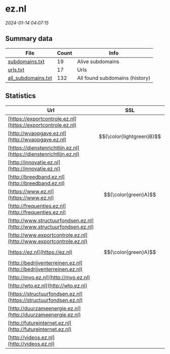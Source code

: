 # ez.nl
*2024-01-14 04:07:15*
## Summary data
| File       | Count | Info |
|------------|-------|------|
|[subdomains.txt](/data/ez.nl/subdomains.txt)|19|Alive subdomains|
|[urls.txt](/data/ez.nl/urls.txt)|17|Urls|
|[all_subdomains.txt](/data/ez.nl/all_subdomains.txt)|132|All found subdomains (history)|
## Statistics
| Url | SSL | Server | Cookie | HSTS | CSP | XFO | XXP | RP | Tech |Title |
|------------|-------|------|------|------|------|------|------|------|------|------|
|[https://exportcontrole.ez.nl](https://exportcontrole.ez.nl)| |nginx| | | | | |:white_check_mark: |Nginx|403 Forbidden|
|[http://wvaopgave.ez.nl](http://wvaopgave.ez.nl)| $${\color{lightgreen}B}$$ ||:o: |:white_check_mark: | | | |:white_check_mark: |HSTS||
|[https://dienstenrichtlijn.ez.nl](https://dienstenrichtlijn.ez.nl)| |nginx| | | | | |:white_check_mark: |Nginx|403 Forbidden|
|[http://innovatie.ez.nl](http://innovatie.ez.nl)| || | | | | |:white_check_mark: |||
|[http://breedband.ez.nl](http://breedband.ez.nl)| || | | | | |:white_check_mark: |||
|[https://www.ez.nl](https://www.ez.nl)| $${\color{green}A}$$ || |:white_check_mark: |:warning: |:white_check_mark: |:white_check_mark: |:white_check_mark: |||
|[http://frequenties.ez.nl](http://frequenties.ez.nl)| || | | | | |:white_check_mark: |||
|[http://www.structuurfondsen.ez.nl](http://www.structuurfondsen.ez.nl)| || | | | | |:white_check_mark: |||
|[http://www.exportcontrole.ez.nl](http://www.exportcontrole.ez.nl)| || | | | | |:white_check_mark: |||
|[https://ez.nl](https://ez.nl)| $${\color{green}A}$$ || |:white_check_mark: |:warning: |:white_check_mark: |:white_check_mark: |:white_check_mark: |||
|[http://bedrijventerreinen.ez.nl](http://bedrijventerreinen.ez.nl)| || | | | | |:white_check_mark: |||
|[http://mvo.ez.nl](http://mvo.ez.nl)| || | | | | |:white_check_mark: |||
|[http://wto.ez.nl](http://wto.ez.nl)| || | | | | |:white_check_mark: |||
|[https://structuurfondsen.ez.nl](https://structuurfondsen.ez.nl)| |nginx| | | | | |:white_check_mark: |Nginx|403 Forbidden|
|[http://duurzameenergie.ez.nl](http://duurzameenergie.ez.nl)| || | | | | |:white_check_mark: |||
|[http://futureinternet.ez.nl](http://futureinternet.ez.nl)| || | | | | |:white_check_mark: |||
|[http://videos.ez.nl](http://videos.ez.nl)| || | | | | |:white_check_mark: |||